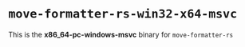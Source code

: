 # `move-formatter-rs-win32-x64-msvc`

This is the **x86_64-pc-windows-msvc** binary for `move-formatter-rs`
